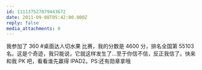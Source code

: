 ```yaml
---
id: 111137527879443672
date: 2011-09-08T05:42:00.000Z
reply: false
media_attachments: 0
---
```


我参加了 360 #桌面达人切水果 比赛，我的分数是 4600 分，排名全国第 55103 名。这是个奇迹，我只能说，它就这样发生了…至于你信不信，反正我信了。快来和我 PK 吧，看看谁先赢得 IPAD2。PS:还有勋章拿哦 ​​​​

